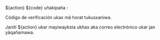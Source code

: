 ${action} ${code} uñakipaña :

Código de verificación ukax mä horat tukusxaniwa.

Janitï ${action} ukar mayiwayksta ukhax aka correo electrónico ukar jan yäqañamawa.